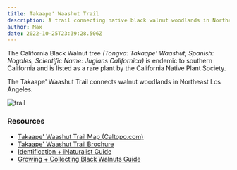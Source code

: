 ```yaml
---
title: Takaape' Waashut Trail
description: A trail connecting native black walnut woodlands in Northeast Los Angeles
author: Max
date: 2022-10-25T23:39:28.506Z
---
```

T﻿he California Black Walnut tree *(Tongva: Takaape' Waashut, Spanish: Nogales, Scientific Name: Juglans Californica)* is endemic to southern California and is listed as a rare plant by the California Native Plant Society. 

The Takaape' Waashut Trail connects walnut woodlands in Northeast Los Angeles.

![trail](https://trailangeles.org/static/img/bw-hike.png)

### Resources

* [Takaape' Waashut Trail Map (Caltopo.com)](https://caltopo.com/m/QN6R2)
* [Takaape' Waashut Trail Brochure](https://trailangeles.org/static/bw-brochure.pdf)
* [Identification + iNaturalist Guide](https://trailangeles.org/static/bw-identification.pdf)
* [Growing + Collecting Black Walnuts Guide](https://trailangeles.org/static/bw-grow-collect.pdf)